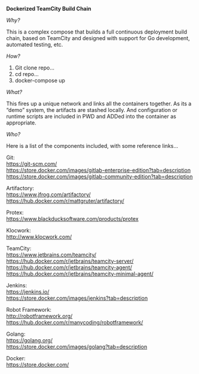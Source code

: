 **Dockerized TeamCity Build Chain**

_Why?_  

This is a complex compose that builds a full continuous deployment build chain, based on TeamCity and designed with support for Go development, automated testing, etc.

_How?_  

1. Git clone repo…
2. cd repo…
3. docker-compose up

_What?_

This fires up a unique network and links all the containers together. As its a “demo” system, the artifacts are stashed locally. And configuration or runtime scripts are included in PWD and ADDed into the container as appropriate.

_Who?_  

Here is a list of the components included, with some reference links…

Git:  
				https://git-scm.com/  
				https://store.docker.com/images/gitlab-enterprise-edition?tab=description  
				https://store.docker.com/images/gitlab-community-edition?tab=description  

Artifactory:  
        https://www.jfrog.com/artifactory/  
				https://hub.docker.com/r/mattgruter/artifactory/  

Protex:  
    https://www.blackducksoftware.com/products/protex  

Klocwork:  
    http://www.klocwork.com/  

TeamCity:  
    https://www.jetbrains.com/teamcity/  
		https://hub.docker.com/r/jetbrains/teamcity-server/  
		https://hub.docker.com/r/jetbrains/teamcity-agent/  
		https://hub.docker.com/r/jetbrains/teamcity-minimal-agent/  

Jenkins:  
    https://jenkins.io/  
		https://store.docker.com/images/jenkins?tab=description  

Robot Framework:  
    http://robotframework.org/  
    https://hub.docker.com/r/manycoding/robotframework/  

Golang:  
    https://golang.org/  
		https://store.docker.com/images/golang?tab=description  

Docker:  
    https://store.docker.com/  
